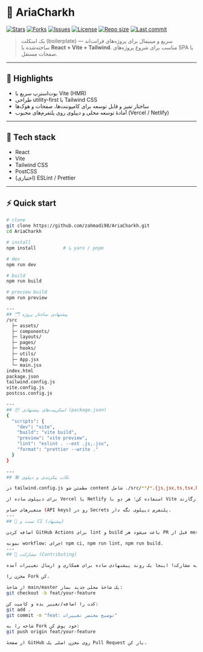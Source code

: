 # 🚴 AriaCharkh

[![Stars](https://img.shields.io/github/stars/zahmadi98/AriaCharkh?style=flat-square)](https://github.com/zahmadi98/AriaCharkh/stargazers)
[![Forks](https://img.shields.io/github/forks/zahmadi98/AriaCharkh?style=flat-square)](https://github.com/zahmadi98/AriaCharkh/network/members)
[![Issues](https://img.shields.io/github/issues/zahmadi98/AriaCharkh?style=flat-square)](https://github.com/zahmadi98/AriaCharkh/issues)
[![License](https://img.shields.io/github/license/zahmadi98/AriaCharkh?style=flat-square)](https://github.com/zahmadi98/AriaCharkh/blob/main/LICENSE)
[![Repo size](https://img.shields.io/github/repo-size/zahmadi98/AriaCharkh?style=flat-square)](https://github.com/zahmadi98/AriaCharkh)
[![Last commit](https://img.shields.io/github/last-commit/zahmadi98/AriaCharkh?style=flat-square)](https://github.com/zahmadi98/AriaCharkh/commits)

> یک اسکلت (boilerplate) سریع و مینیمال برای پروژه‌های فرانت‌اند — ساخته‌شده با **React + Vite + Tailwind**. مناسب برای شروع پروژه‌های SPA یا صفحات مستقل.

---

## 🚀 Highlights
- بوت‌استرپ سریع با Vite (HMR)
- طراحی utility-first با Tailwind CSS
- ساختار تمیز و قابل توسعه برای کامپوننت‌ها، صفحات و هوک‌ها
- آمادهٔ توسعه محلی و دیپلوی روی پلتفرم‌های محبوب (Vercel / Netlify)

---

## 🧰 Tech stack
- React
- Vite
- Tailwind CSS
- PostCSS
- (اختیاری) ESLint / Prettier

---

## ⚡ Quick start

```bash
# clone
git clone https://github.com/zahmadi98/AriaCharkh.git
cd AriaCharkh

# install
npm install          # یا yarn / pnpm

# dev
npm run dev

# build
npm run build

# preview build
npm run preview

---
## 🗂️ پیشنهادی ساختار پروژه
/src
  ├─ assets/
  ├─ components/
  ├─ layouts/
  ├─ pages/
  ├─ hooks/
  ├─ utils/
  ├─ App.jsx
  └─ main.jsx
index.html
package.json
tailwind.config.js
vite.config.js
postcss.config.js

---
## 📦 اسکریپت‌های پیشنهادی (package.json)
{
  "scripts": {
    "dev": "vite",
    "build": "vite build",
    "preview": "vite preview",
    "lint": "eslint . --ext .js,.jsx",
    "format": "prettier --write ."
  }
}

---
## 🛠️ نکات پیکربندی و دیپلوی

در tailwind.config.js مطمئن شو content شامل ./src/**/*.{js,jsx,ts,tsx,html} باشه تا CSS اضافی حذف شه.

برای دیپلوی ساده از Vercel یا Netlify استفاده کن؛ هر دو با Vite سازگارند.

متغیرهای حساس (API keys) رو در Secrets پلتفرم دیپلوی نگه دار.
---
## 🧪 تست و CI (پیشنهاد)

اضافه کردن GitHub Actions برای lint و build باعث می‌شود هر PR قبل از merge چک شود.

نمونه workflow: اجرای npm ci, npm run lint, npm run build.
---
## 🤝 مشارکت (Contributing)

ممنون از علاقه‌ات به مشارکت! اینجا یک روند پیشنهادی ساده برای همکاری و ارسال تغییرات آمده:

مخزن را Fork کن.

از شاخهٔ main/master یک شاخهٔ محلی جدید بساز:
git checkout -b feat/your-feature

کدت را اضافه/تغییر بده و کامیت کن:
git add .
git commit -m "feat: توضیح مختصر تغییرات"

شاخه را به Fork خود پوش کن:
git push origin feat/your-feature

از صفحهٔ GitHub روی مخزن اصلی یک Pull Request باز کن.

